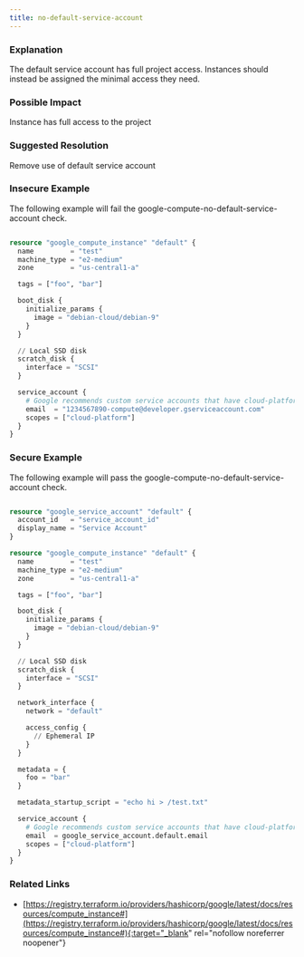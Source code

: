```yaml
---
title: no-default-service-account
---
```


### Explanation

The default service account has full project access. Instances should instead be assigned the minimal access they need.

### Possible Impact
Instance has full access to the project

### Suggested Resolution
Remove use of default service account


### Insecure Example

The following example will fail the google-compute-no-default-service-account check.

```terraform

resource "google_compute_instance" "default" {
  name         = "test"
  machine_type = "e2-medium"
  zone         = "us-central1-a"

  tags = ["foo", "bar"]

  boot_disk {
    initialize_params {
      image = "debian-cloud/debian-9"
    }
  }

  // Local SSD disk
  scratch_disk {
    interface = "SCSI"
  }

  service_account {
    # Google recommends custom service accounts that have cloud-platform scope and permissions granted via IAM Roles.
    email  = "1234567890-compute@developer.gserviceaccount.com"
    scopes = ["cloud-platform"]
  }
}

```



### Secure Example

The following example will pass the google-compute-no-default-service-account check.

```terraform

resource "google_service_account" "default" {
  account_id   = "service_account_id"
  display_name = "Service Account"
}

resource "google_compute_instance" "default" {
  name         = "test"
  machine_type = "e2-medium"
  zone         = "us-central1-a"

  tags = ["foo", "bar"]

  boot_disk {
    initialize_params {
      image = "debian-cloud/debian-9"
    }
  }

  // Local SSD disk
  scratch_disk {
    interface = "SCSI"
  }

  network_interface {
    network = "default"

    access_config {
      // Ephemeral IP
    }
  }

  metadata = {
    foo = "bar"
  }

  metadata_startup_script = "echo hi > /test.txt"

  service_account {
    # Google recommends custom service accounts that have cloud-platform scope and permissions granted via IAM Roles.
    email  = google_service_account.default.email
    scopes = ["cloud-platform"]
  }
}

```




### Related Links


- [https://registry.terraform.io/providers/hashicorp/google/latest/docs/resources/compute_instance#](https://registry.terraform.io/providers/hashicorp/google/latest/docs/resources/compute_instance#){:target="_blank" rel="nofollow noreferrer noopener"}


